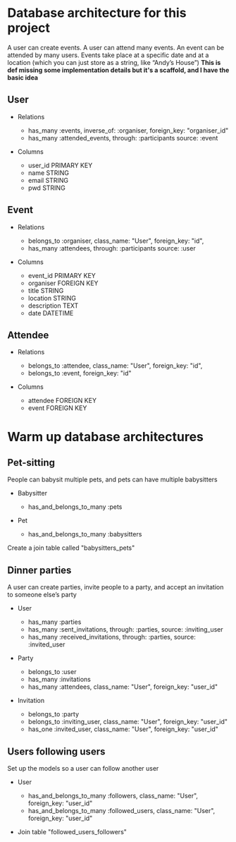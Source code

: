 # Database architecture for this project
A user can create events. A user can attend many events. An event can be attended by many users. Events take place at a specific date and at a location (which you can just store as a string, like “Andy’s House”)
**This is def missing some implementation details but it's a scaffold, and I have the basic idea**

## User

- Relations
    - has_many :events, inverse_of: :organiser,
                        foreign_key: "organiser_id"
    - has_many :attended_events, through: :participants
                                 source: :event

- Columns
    - user_id PRIMARY KEY
    - name STRING
    - email STRING
    - pwd STRING

## Event

- Relations
    - belongs_to :organiser, class_name: "User",
                             foreign_key: "id",
    - has_many :attendees, through: :participants
                           source: :user

- Columns
    - event_id PRIMARY KEY
    - organiser FOREIGN KEY
    - title STRING
    - location STRING
    - description TEXT
    - date DATETIME

## Attendee

- Relations
    - belongs_to :attendee, class_name: "User",
                             foreign_key: "id",
    - belongs_to :event, foreign_key: "id"

- Columns
    - attendee FOREIGN KEY
    - event FOREIGN KEY

# Warm up database architectures

## Pet-sitting
People can babysit multiple pets, and pets can have multiple babysitters

- Babysitter
    - has_and_belongs_to_many :pets

- Pet
    - has_and_belongs_to_many :babysitters

Create a join table called "babysitters_pets"

## Dinner parties
A user can create parties, invite people to a party, and accept an invitation to someone else’s party

- User
    - has_many :parties
    - has_many :sent_invitations, through: :parties,
                             source: :inviting_user
    - has_many :received_invitations, through: :parties,
                                      source: :invited_user

- Party
    - belongs_to :user
    - has_many :invitations
    - has_many :attendees, class_name: "User",
                           foreign_key: "user_id"

- Invitation
    - belongs_to :party
    - belongs_to :inviting_user, class_name: "User",
                                 foreign_key: "user_id"
    - has_one :invited_user, class_name: "User",
                                 foreign_key: "user_id"

## Users following users
Set up the models so a user can follow another user

- User
    - has_and_belongs_to_many :followers, class_name: "User",
                                          foreign_key: "user_id"
    - has_and_belongs_to_many :followed_users, class_name: "User",
                                         foreign_key: "user_id"

- Join table "followed_users_followers"